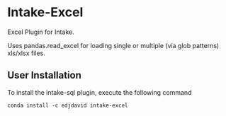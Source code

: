 # Intake-Excel

Excel Plugin for Intake.

Uses pandas.read_excel for loading single or multiple (via glob patterns) xls/xlsx files.


## User Installation

To install the intake-sql plugin, execute the following command
```
conda install -c edjdavid intake-excel
```
